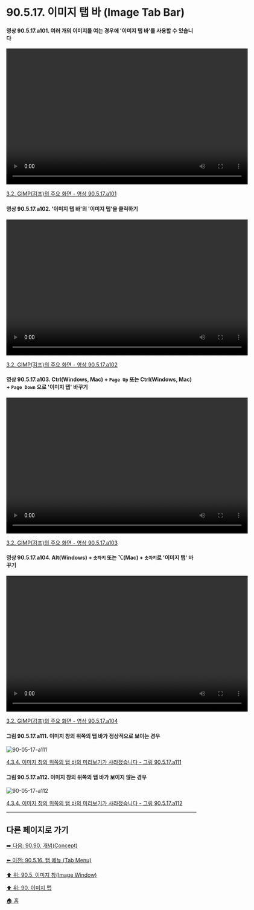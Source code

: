# 90.5.17. 이미지 탭 바 (Image Tab Bar)

<a id="90-05-17-a101"></a>

#### 영상 90.5.17.a101. 여러 개의 이미지를 여는 경우에 '이미지 탭 바'를 사용할 수 있습니다
<video controls="controls" width="640" height="360" environment="MacOS:Sonoma 14.2.1 GIMP 2.10.36" src="https://github.com/wonder13662/gimp/assets/15767104/7f7cff40-6263-4edb-a536-9d4fcfe022f8"></video>  

[3.2. GIMP(김프)의 주요 화면 - 영상 90.5.17.a101](./03-02-00-main-window.md#90-05-17-a101)

<a id="90-05-17-a102"></a>

#### 영상 90.5.17.a102. '이미지 탭 바'의 '이미지 탭'을 클릭하기
<video controls="controls" width="640" height="360" environment="MacOS:Sonoma 14.2.1 GIMP 2.10.36" src="https://github.com/wonder13662/gimp/assets/15767104/ee8e8031-edfb-4885-92ca-98f8fa72995f"></video>

[3.2. GIMP(김프)의 주요 화면 - 영상 90.5.17.a102](./03-02-00-main-window.md#90-05-17-a102)

<a id="90-05-17-a103"></a>

#### 영상 90.5.17.a103. Ctrl(Windows, Mac) + `Page Up` 또는 Ctrl(Windows, Mac) + `Page Down` 으로 '이미지 탭' 바꾸기
<video controls="controls" width="640" height="360" environment="MacOS:Sonoma 14.2.1 GIMP 2.10.36" src="https://github.com/wonder13662/gimp/assets/15767104/ffd040b7-a63c-4db1-882d-a76a44d45d4a"></video>

[3.2. GIMP(김프)의 주요 화면 - 영상 90.5.17.a103](./03-02-00-main-window.md#90-05-17-a103)

<a id="90-05-17-a104"></a>

#### 영상 90.5.17.a104. Alt(Windows) + `숫자키` 또는 ⌥(Mac) + `숫자키`로 '이미지 탭' 바꾸기
<video controls="controls" width="640" height="360" environment="MacOS:Sonoma 14.2.1 GIMP 2.10.36" src="https://github.com/wonder13662/gimp/assets/15767104/262a1036-9dc3-4cb8-82f9-825383aec2b9"></video>

[3.2. GIMP(김프)의 주요 화면 - 영상 90.5.17.a104](./03-02-00-main-window.md#90-05-17-a104)

<a id="90-05-17-a111"></a>

#### 그림 90.5.17.a111. 이미지 창의 위쪽의 탭 바가 정상적으로 보이는 경우
![90-05-17-a111](https://github.com/wonder13662/gimp/assets/15767104/3ccba78d-28a9-422a-b0d4-82c7873843d3)

[4.3.4. 이미지 창의 위쪽의 탭 바의 미리보기가 사라졌습니다 - 그림 90.5.17.a111](./04-03-04-the-area-showing-the-opened-images-at-the-top-is-missing.md#90-05-17-a111)

<a id="90-05-17-a112"></a>

#### 그림 90.5.17.a112. 이미지 창의 위쪽의 탭 바가 보이지 않는 경우
![90-05-17-a112](https://github.com/wonder13662/gimp/assets/15767104/47816aca-1b82-4149-86ca-46d06faa984d)

[4.3.4. 이미지 창의 위쪽의 탭 바의 미리보기가 사라졌습니다 - 그림 90.5.17.a112](./04-03-04-the-area-showing-the-opened-images-at-the-top-is-missing.md#90-05-17-a112)

***

## 다른 페이지로 가기

[➡️ 다음: 90.90. 개념(Concept)](./90-90-00-concept.md)

[⬅️ 이전: 90.5.16. 탭 메뉴 (Tab Menu)](./90-05-16-tab_menu.md)

[⬆️ 위: 90.5. 이미지 창(Image Window)](./90-05-00-image_window.md)

[⬆️ 위: 90. 이미지 맵](./90-00-image-map.md)

[🏠 홈](./00-home.md)